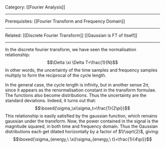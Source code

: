 Category: [[Fourier Analysis]]
___
Prerequisites: [[Fourier Transform and Frequency Domain]]
___
Related: [[Discrete Fourier Transform]] [[Gaussian is FT of Itself]]
___
In the discrete fourier transform, we have seen the normalisation relationship: 
$$\Delta \xi \Delta T=\frac{1}{N}$$
In other words, the uncertainty of the time samples and frequency samples multiply to form the reciprocal of the cycle length. 

In the general case, the cycle length is infinity, but in another sense $2\pi$, since it appears as the renormalisation constant in the transform formulae. The functions also become distributions. Thus the uncertainty are the standard deviations. Indeed, it turns out that:
$$\boxed{\sigma_\xi\sigma_t=\frac{1}{2\pi}}$$
This relationship is easily satisfied by the gaussian function, which remains gaussian under the transform. Now, the power contained in the signal is the magnitude squared, in both time and frequency domain. Thus the Gaussian distributions each get dilated horizontally by a factor of $1/\sqrt{2}$, giving:
$$\boxed{\sigma_{energy,\ \xi}\sigma_{energy,\ t}=\frac{1}{4\pi}}$$


